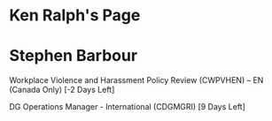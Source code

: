 # Ken Ralph's Page




# Stephen Barbour


Workplace Violence and Harassment Policy Review (CWPVHEN) – EN (Canada Only) [-2 Days Left]

DG Operations Manager - International (CDGMGRI) [9 Days Left]



